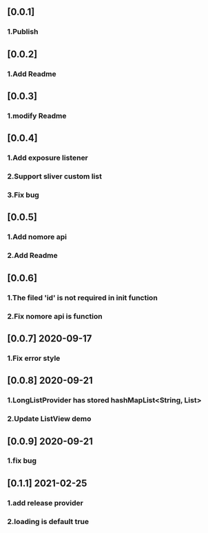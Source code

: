 ## [0.0.1]

### 1.Publish

## [0.0.2]

### 1.Add Readme

## [0.0.3]

### 1.modify Readme

## [0.0.4]

### 1.Add exposure listener

### 2.Support sliver custom list

### 3.Fix bug

## [0.0.5]

### 1.Add nomore api

### 2.Add Readme

## [0.0.6]

### 1.The filed 'id' is not required in init function

### 2.Fix nomore api is function

## [0.0.7] 2020-09-17

### 1.Fix error style

## [0.0.8] 2020-09-21

### 1.LongListProvider has stored hashMapList<String, List>

### 2.Update ListView demo

## [0.0.9] 2020-09-21

### 1.fix bug

## [0.1.1] 2021-02-25

### 1.add release provider

### 2.loading is default true
